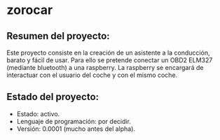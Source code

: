 # zorocar
Resumen del proyecto:
---------------------
Este proyecto consiste en la creación de un asistente a la conducción, barato y fácil de usar.
Para ello se pretende conectar un OBD2 ELM327 (mediante bluetooth) a una raspberry.
La raspberry se encargará de interactuar con el usuario del coche y con el mismo coche.

Estado del proyecto:
--------------------
+ Estado: activo.
+ Lenguaje de programación: por decidir.
+ Versión: 0.0001 (mucho antes del alpha).



